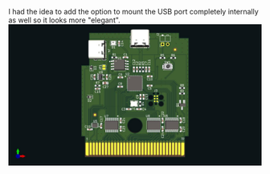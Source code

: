 I had the idea to add the option to mount the USB port completely internally as well so it looks more "elegant".
![pic](GameboyCartridgeV1.1.jpg)
